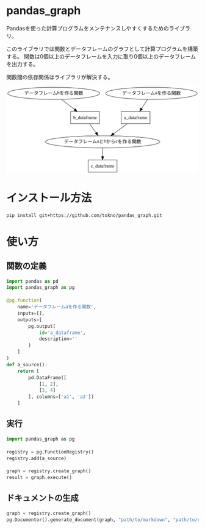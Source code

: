 # pandas_graph
Pandasを使った計算プログラムをメンテナンスしやすくするためのライブラリ。

このライブラリでは関数とデータフレームのグラフとして計算プログラムを構築する。
関数は0個以上のデータフレームを入力に取り0個以上のデータフレームを出力する。

関数間の依存関係はライブラリが解決する。

![doc/sample.svg](doc/sample.svg)

# インストール方法
```bash
pip install git+https://github.com/tokno/pandas_graph.git
```

# 使い方
## 関数の定義
```python
import pandas as pd
import pandas_graph as pg

@pg.function(
    name='データフレームaを作る関数',
    inputs=[],
    outputs=[
        pg.output(
            id='a_dataframe',
            description=''
        )
    ]
)
def a_source():
    return [
        pd.DataFrame([
            [1, 2],
            [3, 4]
        ], columns=['a1', 'a2'])
    ]
```

## 実行
```python
import pandas_graph as pg

registry = pg.FunctionRegistry()
registry.add(a_source)

graph = registry.create_graph()
result = graph.execute()
```

## ドキュメントの生成
```python
graph = registry.create_graph()
pg.Documentor().generate_document(graph, "path/to/markdown", "path/to/output")
```
